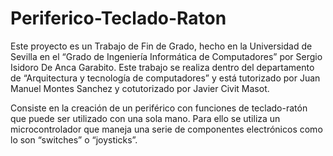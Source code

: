# Periferico-Teclado-Raton
Este proyecto es un Trabajo de Fin de Grado, hecho en la Universidad de Sevilla en el “Grado
de Ingeniería Informática de Computadores” por Sergio Isidoro De Anca Garabito. Este trabajo se
realiza dentro del departamento de “Arquitectura y tecnología de computadores” y está tutorizado
por Juan Manuel Montes Sanchez y cotutorizado por Javier Civit Masot.

Consiste en la creación de un periférico con funciones de teclado-ratón que puede ser
utilizado con una sola mano. Para ello se utiliza un microcontrolador que maneja una serie de
componentes electrónicos como lo son “switches” o “joysticks”.


